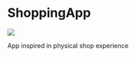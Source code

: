 # ShoppingApp

![](https://github.com/caferlop/ShoppingApp//workflows/ShoppingModuleCI/badge.svg)

App inspired in physical shop experience
